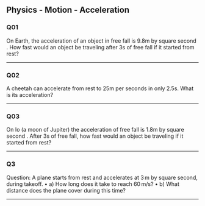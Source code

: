 ## Physics - Motion - Acceleration  


### Q01 
On Earth, the acceleration of an object in free fall is 9.8m by square second . How fast would an object be traveling after 3s of free fall if it started from rest?

---
### Q02
A cheetah can accelerate from rest to 25m per seconds in only 2.5s. What is its acceleration?

---
### Q03
On Io (a moon of Jupiter) the acceleration of free fall is 1.8m by square second . After 3s of free fall, how fast would an object be traveling if it started from rest?

----
### Q3
Question: A plane starts from rest and accelerates at 3 m by square second, during takeoff.
•	a) How long does it take to reach 60 m/s?
•	b) What distance does the plane cover during this time?

---

